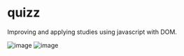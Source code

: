 # quizz

 
Improving and applying studies using javascript with DOM.


![image](https://user-images.githubusercontent.com/61715137/234874741-f75fc3bb-7f99-484f-9500-95f07a454466.png)
![image](https://user-images.githubusercontent.com/61715137/234875037-405da300-ed98-445c-b5af-f5d6fc5f2f7f.png)
